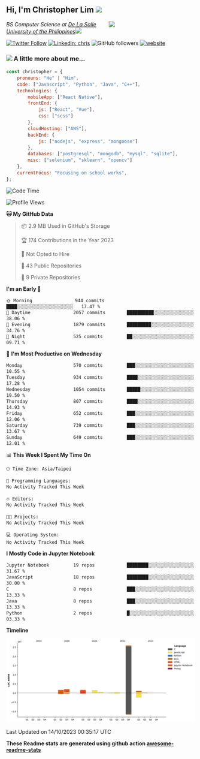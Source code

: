 <h2>Hi, I'm Christopher Lim <img src="https://media3.giphy.com/media/r3SVtaGUukD5V6UjzP/giphy.gif" width="50" /></h2>
<img align='right' src="https://media.giphy.com/media/M9gbBd9nbDrOTu1Mqx/giphy.gif" width="230">
<p><em>BS Computer Science at <a href="https://www.dlsu.edu.ph/">De La Salle University of the Philippines</a><img src="https://media.giphy.com/media/WUlplcMpOCEmTGBtBW/giphy.gif" width="30"> 
</em></p>

[![Twitter Follow](https://img.shields.io/twitter/follow/ClovesJL?label=Follow)](https://twitter.com/intent/follow?screen_name=ClovesJL)
[![Linkedin: chris](https://img.shields.io/badge/-chris-blue?style=flat-square&logo=Linkedin&logoColor=white&link=https://www.linkedin.com/in/christopher-lim-122831183/)](https://www.linkedin.com/in/christopher-lim-122831183/)
![GitHub followers](https://img.shields.io/github/followers/cc-visionary?label=Follow&style=social)
[![website](https://img.shields.io/badge/Website-46a2f1.svg?&style=flat-square&logo=Google-Chrome&logoColor=white&link=http://christopherlim.surge.sh/)](http://christopherlim.surge.sh/)

### <img src="https://media.giphy.com/media/VgCDAzcKvsR6OM0uWg/giphy.gif" width="50"> A little more about me...  

```javascript
const christopher = {
    pronouns: "He" | "Him",
    code: ["Javascript", "Python", "Java", "C++"],
    technologies: {
        mobileApp: ["React Native"],
        frontEnd: {
            js: ["React", "Vue"],
            css: ["scss"]
        },
        cloudHosting: ["AWS"],
        backEnd: {
            js: ["nodejs", "express", "mongoose"]
        },
        databases: ["postgresql", "mongodb", "mysql", "sqlite"],
        misc: ["selenium", "sklearn", "opencv"]
    },
    currentFocus: "Focusing on school works",
};
```

<!--START_SECTION:waka-->
![Code Time](http://img.shields.io/badge/Code%20Time-825%20hrs%2018%20mins-blue)

![Profile Views](http://img.shields.io/badge/Profile%20Views-0-blue)

**🐱 My GitHub Data** 

> 📦 2.9 MB Used in GitHub's Storage 
 > 
> 🏆 174 Contributions in the Year 2023
 > 
> 🚫 Not Opted to Hire
 > 
> 📜 43 Public Repositories 
 > 
> 🔑 9 Private Repositories 
 > 
**I'm an Early 🐤** 

```text
🌞 Morning                944 commits         ████░░░░░░░░░░░░░░░░░░░░░   17.47 % 
🌆 Daytime                2057 commits        ██████████░░░░░░░░░░░░░░░   38.06 % 
🌃 Evening                1879 commits        █████████░░░░░░░░░░░░░░░░   34.76 % 
🌙 Night                  525 commits         ██░░░░░░░░░░░░░░░░░░░░░░░   09.71 % 
```
📅 **I'm Most Productive on Wednesday** 

```text
Monday                   570 commits         ███░░░░░░░░░░░░░░░░░░░░░░   10.55 % 
Tuesday                  934 commits         ████░░░░░░░░░░░░░░░░░░░░░   17.28 % 
Wednesday                1054 commits        █████░░░░░░░░░░░░░░░░░░░░   19.50 % 
Thursday                 807 commits         ████░░░░░░░░░░░░░░░░░░░░░   14.93 % 
Friday                   652 commits         ███░░░░░░░░░░░░░░░░░░░░░░   12.06 % 
Saturday                 739 commits         ███░░░░░░░░░░░░░░░░░░░░░░   13.67 % 
Sunday                   649 commits         ███░░░░░░░░░░░░░░░░░░░░░░   12.01 % 
```


📊 **This Week I Spent My Time On** 

```text
🕑︎ Time Zone: Asia/Taipei

💬 Programming Languages: 
No Activity Tracked This Week

🔥 Editors: 
No Activity Tracked This Week

🐱‍💻 Projects: 
No Activity Tracked This Week

💻 Operating System: 
No Activity Tracked This Week
```

**I Mostly Code in Jupyter Notebook** 

```text
Jupyter Notebook         19 repos            ████████░░░░░░░░░░░░░░░░░   31.67 % 
JavaScript               18 repos            ████████░░░░░░░░░░░░░░░░░   30.00 % 
C                        8 repos             ███░░░░░░░░░░░░░░░░░░░░░░   13.33 % 
Java                     8 repos             ███░░░░░░░░░░░░░░░░░░░░░░   13.33 % 
Python                   2 repos             █░░░░░░░░░░░░░░░░░░░░░░░░   03.33 % 
```



**Timeline**

![Lines of Code chart](https://raw.githubusercontent.com/cc-visionary/cc-visionary/master/assets/bar_graph.png)


 Last Updated on 14/10/2023 00:35:17 UTC
<!--END_SECTION:waka-->

**These Readme stats are generated using github action [awesome-readme-stats](https://github.com/anmol098/waka-readme-stats)**
